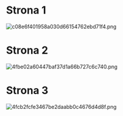 # Strona 1
![c08e6f401958a030d66154762ebd71f4.png](../../_resources/c08e6f401958a030d66154762ebd71f4.png)
# Strona 2
![4fbe02a60447baf37d1a66b727c6c740.png](../../_resources/4fbe02a60447baf37d1a66b727c6c740.png)
# Strona 3
![4fcb2fcfe3467be2daabb0c4676d4d8f.png](../../_resources/4fcb2fcfe3467be2daabb0c4676d4d8f.png)